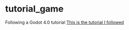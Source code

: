 # tutorial_game
 Following a Godot 4.0 tutorial
[This is the tutorial I followed](https://www.youtube.com/watch?v=LOhfqjmasi0&list=PLrT2fbyJrAIctd7zNUsdPakIllX2lhrzo&index=3&ab_channel=Brackeys)
